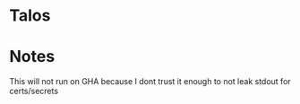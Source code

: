 Talos
=====

Notes
=====

This will not run on GHA because I dont trust it enough to not leak stdout for certs/secrets
